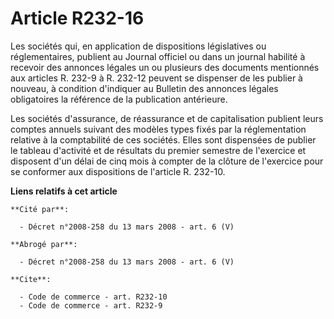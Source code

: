# Article R232-16

Les sociétés qui, en application de dispositions législatives ou réglementaires, publient au Journal officiel ou dans un
journal habilité à recevoir des annonces légales un ou plusieurs des documents mentionnés aux articles R. 232-9 à R. 232-12
peuvent se dispenser de les publier à nouveau, à condition d'indiquer au Bulletin des annonces légales obligatoires la
référence de la publication antérieure. 

Les sociétés d'assurance, de réassurance et de capitalisation publient leurs comptes annuels suivant des modèles types fixés
par la réglementation relative à la comptabilité de ces sociétés. Elles sont dispensées de publier le tableau d'activité et
de résultats du premier semestre de l'exercice et disposent d'un délai de cinq mois à compter de la clôture de l'exercice
pour se conformer aux dispositions de l'article R. 232-10.

**Liens relatifs à cet article**

	**Cité par**:

	  - Décret n°2008-258 du 13 mars 2008 - art. 6 (V)

	**Abrogé par**:

	  - Décret n°2008-258 du 13 mars 2008 - art. 6 (V)

	**Cite**:

	  - Code de commerce - art. R232-10
	  - Code de commerce - art. R232-9
